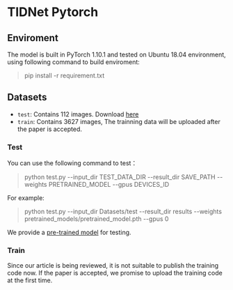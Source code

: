 # TIDNet Pytorch 
## Enviroment
The model is built in PyTorch 1.10.1 and tested on Ubuntu 18.04 environment, using following command to build enviroment:
> pip install -r requirement.txt

## Datasets
- `test`: Contains 112 images. Download [here](https://github.com/jaweray/TIDNet/releases/download/data/pretrained_model.pth)
- `train`: Contains 3627 images, The trainning data will be uploaded after the paper is accepted.

### Test
You can use the following command to test：
> python test.py --input_dir TEST_DATA_DIR --result_dir SAVE_PATH --weights PRETRAINED_MODEL --gpus DEVICES_ID

For example:
> python test.py --input_dir Datasets/test --result_dir results --weights pretrained_models/pretrained_model.pth --gpus 0

We provide a [pre-trained model](https://github.com/jaweray/TIDNet/releases/download/data/test.zip) for testing.

### Train
Since our article is being reviewed, it is not suitable to publish the training code now. If the paper is accepted, we promise to upload the training code at the first time.

